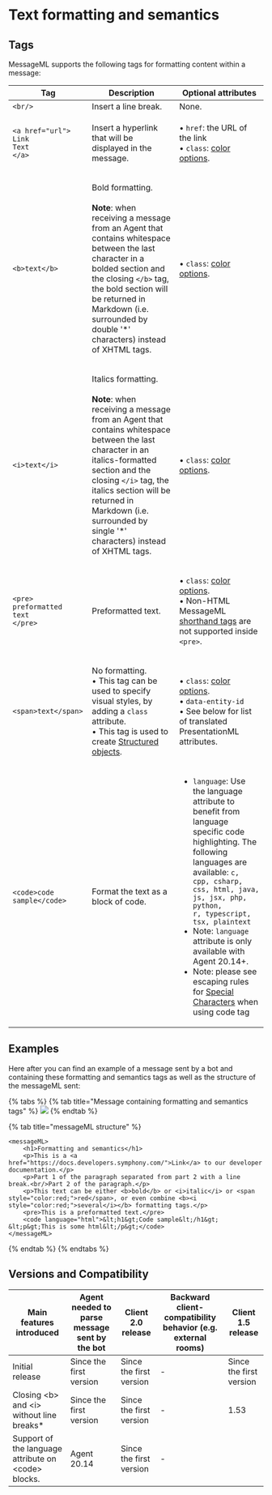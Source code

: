 # Text formatting and semantics

## Tags

MessageML supports the following tags for formatting content within a message:

| Tag                                                                                          | Description                                                                                                                                                                                                                                                                                                                                        | Optional attributes                                                                                                                                                                                                                                                                                                                                                                                                                                                         |
| -------------------------------------------------------------------------------------------- | -------------------------------------------------------------------------------------------------------------------------------------------------------------------------------------------------------------------------------------------------------------------------------------------------------------------------------------------------- | --------------------------------------------------------------------------------------------------------------------------------------------------------------------------------------------------------------------------------------------------------------------------------------------------------------------------------------------------------------------------------------------------------------------------------------------------------------------------- |
| `<br/>`                                                                                      | Insert a line break.                                                                                                                                                                                                                                                                                                                               | None.                                                                                                                                                                                                                                                                                                                                                                                                                                                                       |
| <p><code>&#x3C;a href="url"></code><br><code>Link Text</code><br><code>&#x3C;/a></code></p>  | Insert a hyperlink that will be displayed in the message.                                                                                                                                                                                                                                                                                          | <p>• <code>href</code>: the URL of the link<br><em></em>• <code>class</code>: <a href="../../../../developer-tools/developer-tools/ui-style-guide/colors.md">color options</a>.</p>                                                                                                                                                                                                                                                                                         |
| `<b>text</b>`                                                                                | <p>Bold formatting.<br><br><strong>Note</strong>: when receiving a message from an Agent that contains whitespace between the last character in a bolded section and the closing <code>&#x3C;/b></code> tag, the bold section will be returned in Markdown (i.e. surrounded by double '*' characters) instead of XHTML tags.</p>                   | • `class`: [color options](../../../../developer-tools/developer-tools/ui-style-guide/colors.md).                                                                                                                                                                                                                                                                                                                                                                           |
| `<i>text</i>`                                                                                | <p>Italics formatting.<br><br><strong>Note</strong>: when receiving a message from an Agent that contains whitespace between the last character in an italics-formatted section and the closing <code>&#x3C;/i></code> tag, the italics section will be returned in Markdown (i.e. surrounded by single '*' characters) instead of XHTML tags.</p> | • `class`: [color options](../../../../developer-tools/developer-tools/ui-style-guide/colors.md).                                                                                                                                                                                                                                                                                                                                                                           |
| <p><code>&#x3C;pre></code><br><code>preformatted text</code><br><code>&#x3C;/pre></code></p> | Preformatted text.                                                                                                                                                                                                                                                                                                                                 | <p>• <code>class</code>: <a href="../../../../developer-tools/developer-tools/ui-style-guide/colors.md">color options</a>.<br><em></em>• Non-HTML MessageML <a href="broken-reference">shorthand tags</a> are not supported inside <code>&#x3C;pre></code>.</p>                                                                                                                                                                                                             |
| `<span>text</span>`                                                                          | <p>No formatting.<br>• This tag can be used to specify visual styles, by adding a <code>class</code> attribute.<br><em></em>• This tag is used to create <a href="../entities/structured-objects.md">Structured objects</a>.</p>                                                                                                                   | <p>• <code>class</code>: <a href="../../../../developer-tools/developer-tools/ui-style-guide/colors.md">color options</a>.<br><em></em>• <code>data-entity-id</code><br>• See below for list of translated PresentationML attributes.</p>                                                                                                                                                                                                                                   |
| `<code>code sample</code>`                                                                   | Format the text as a block of code.                                                                                                                                                                                                                                                                                                                | <ul><li><code>language</code>: Use the language attribute to benefit from language specific code highlighting. The following languages are available: <code>c, cpp, csharp, css, html, java, js, jsx, php, python, r, typescript, tsx, plaintext</code></li><li>Note: <code>language</code> attribute is only available with Agent 20.14+.</li><li>Note: please see escaping rules for <a href="special-characters.md">Special Characters</a> when using code tag</li></ul> |

## Examples

Here after you can find an example of a message sent by a bot and containing these formatting and semantics tags as well as the structure of the messageML sent:

{% tabs %}
{% tab title="Message containing formatting and semantics tags" %}
![](../../../../.gitbook/assets/mml\_formatting\_20.14.png)
{% endtab %}

{% tab title="messageML structure" %}
```markup
<messageML>
    <h1>Formatting and semantics</h1>
    <p>This is a <a href="https://docs.developers.symphony.com/">Link</a> to our developer documentation.</p>
    <p>Part 1 of the paragraph separated from part 2 with a line break.<br/>Part 2 of the paragraph.</p>
    <p>This text can be either <b>bold</b> or <i>italic</i> or <span style="color:red;">red</span>, or even combine <b><i style="color:red;">several</i></b> formatting tags.</p>
    <pre>This is a preformatted text.</pre>
    <code language="html">&lt;h1&gt;Code sample&lt;/h1&gt;
&lt;p&gt;This is some html&lt;/p&gt;</code>
</messageML>
```
{% endtab %}
{% endtabs %}

## Versions and Compatibility



| Main features introduced                             | Agent needed to parse message sent by the bot | Client 2.0 release      | Backward client-compatibility behavior (e.g. external rooms) | Client 1.5 release      |
| ---------------------------------------------------- | --------------------------------------------- | ----------------------- | ------------------------------------------------------------ | ----------------------- |
| Initial release                                      | Since the first version                       | Since the first version | -                                                            | Since the first version |
| Closing \<b> and \<i> without line breaks\*          | Since the first version                       | Since the first version | -                                                            | 1.53                    |
| Support of the language attribute on \<code> blocks. | Agent 20.14                                   | Since the first version | -                                                            |                         |
